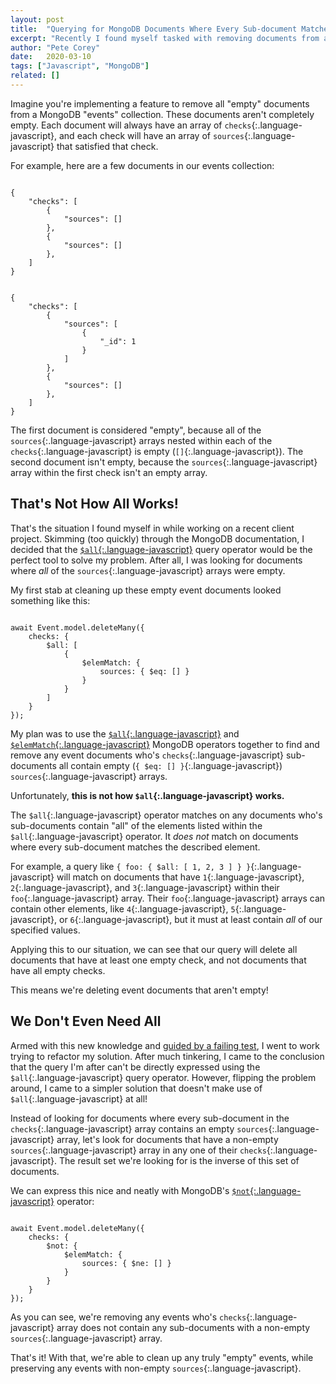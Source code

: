 ```yaml
---
layout: post
title:  "Querying for MongoDB Documents Where Every Sub-document Matches a Pattern"
excerpt: "Recently I found myself tasked with removing documents from a MongoDB collection that had an array of sub-documents entirely matching a pattern. The final solution required I flip my perspective on the problem entirely."
author: "Pete Corey"
date:   2020-03-10
tags: ["Javascript", "MongoDB"]
related: []
---
```


Imagine you're implementing a feature to remove all "empty" documents from a MongoDB "events" collection. These documents aren't completely empty. Each document will always have an array of `checks`{:.language-javascript}, and each check will have an array of `sources`{:.language-javascript} that satisfied that check.

For example, here are a few documents in our events collection:

<pre class='language-javascript'><code class='language-javascript'>
{
    "checks": [
        {
            "sources": []
        },
        {
            "sources": []
        },
    ]
}
</code></pre>

<pre class='language-javascript'><code class='language-javascript'>
{
    "checks": [
        {
            "sources": [
                {
                    "_id": 1
                }
            ]
        },
        {
            "sources": []
        },
    ]
}
</code></pre>

The first document is considered "empty", because all of the `sources`{:.language-javascript} arrays nested within each of the `checks`{:.language-javascript} is empty (`[]`{:.language-javascript}). The second document isn't empty, because the `sources`{:.language-javascript} array within the first check isn't an empty array.

## That's Not How All Works!

That's the situation I found myself in while working on a recent client project. Skimming (too quickly) through the MongoDB documentation, I decided that the [`$all`{:.language-javascript}](https://docs.mongodb.com/manual/reference/operator/query/all/) query operator would be the perfect tool to solve my problem. After all, I was looking for documents where _all_ of the `sources`{:.language-javascript} arrays were empty.

My first stab at cleaning up these empty event documents looked something like this:

<pre class='language-javascript'><code class='language-javascript'>
await Event.model.deleteMany({
    checks: {
        $all: [
            {
                $elemMatch: {
                    sources: { $eq: [] }
                }
            }
        ]
    }
});
</code></pre>

My plan was to use the [`$all`{:.language-javascript}](https://docs.mongodb.com/manual/reference/operator/query/all/) and [`$elemMatch`{:.language-javascript}](https://docs.mongodb.com/manual/reference/operator/query/elemMatch/) MongoDB operators together to find and remove any event documents who's `checks`{:.language-javascript} sub-documents all contain empty (`{ $eq: [] }`{:.language-javascript}) `sources`{:.language-javascript} arrays.

Unfortunately, __this is not how `$all`{:.language-javascript} works.__

The `$all`{:.language-javascript} operator matches on any documents who's sub-documents contain "all" of the elements listed within the `$all`{:.language-javascript} operator. It _does not_ match on documents where every sub-document matches the described element.

For example, a query like `{ foo: { $all: [ 1, 2, 3 ] } }`{:.language-javascript} will match on documents that have `1`{:.language-javascript}, `2`{:.language-javascript}, and `3`{:.language-javascript} within their `foo`{:.language-javascript} array. Their `foo`{:.language-javascript} arrays can contain other elements, like `4`{:.language-javascript}, `5`{:.language-javascript}, or `6`{:.language-javascript}, but it must at least contain _all_ of our specified values.

Applying this to our situation, we can see that our query will delete all documents that have at least one empty check, and not documents that have all empty checks.

This means we're deleting event documents that aren't empty!

## We Don't Even Need All

Armed with this new knowledge and [guided by a failing test](https://en.wikipedia.org/wiki/Test-driven_development), I went to work trying to refactor my solution. After much tinkering, I came to the conclusion that the query I'm after can't be directly expressed using the `$all`{:.language-javascript} query operator. However, flipping the problem around, I came to a simpler solution that doesn't make use of `$all`{:.language-javascript} at all!

Instead of looking for documents where every sub-document in the `checks`{:.language-javascript} array contains an empty `sources`{:.language-javascript} array, let's look for documents that have a non-empty `sources`{:.language-javascript} array in any one of their `checks`{:.language-javascript}. The result set we're looking for is the inverse of this set of documents.

We can express this nice and neatly with MongoDB's [`$not`{:.language-javascript}](https://docs.mongodb.com/manual/reference/operator/query/not/index.html) operator:

<pre class='language-javascript'><code class='language-javascript'>
await Event.model.deleteMany({
    checks: {
        $not: {
            $elemMatch: {
                sources: { $ne: [] }
            }
        }
    }
});
</code></pre>

As you can see, we're removing any events who's `checks`{:.language-javascript} array does not contain any sub-documents with a non-empty `sources`{:.language-javascript} array.

That's it! With that, we're able to clean up any truly "empty" events, while preserving any events with non-empty `sources`{:.language-javascript}.
